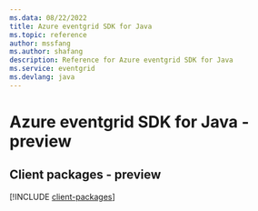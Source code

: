 ```yaml
---
ms.data: 08/22/2022
title: Azure eventgrid SDK for Java
ms.topic: reference
author: mssfang
ms.author: shafang
description: Reference for Azure eventgrid SDK for Java
ms.service: eventgrid
ms.devlang: java
---
```

# Azure eventgrid SDK for Java - preview

## Client packages - preview
[!INCLUDE [client-packages](eventgrid-client-index.md)]